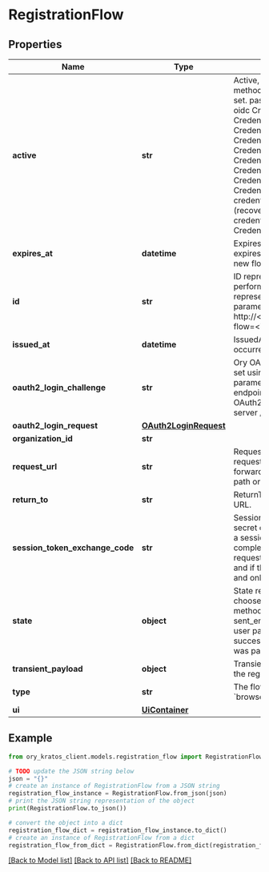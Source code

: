 # RegistrationFlow


## Properties

Name | Type | Description | Notes
------------ | ------------- | ------------- | -------------
**active** | **str** | Active, if set, contains the registration method that is being used. It is initially not set. password CredentialsTypePassword oidc CredentialsTypeOIDC totp CredentialsTypeTOTP lookup_secret CredentialsTypeLookup webauthn CredentialsTypeWebAuthn code CredentialsTypeCodeAuth passkey CredentialsTypePasskey profile CredentialsTypeProfile link_recovery CredentialsTypeRecoveryLink  CredentialsTypeRecoveryLink is a special credential type linked to the link strategy (recovery flow).  It is not used within the credentials object itself. code_recovery CredentialsTypeRecoveryCode | [optional] 
**expires_at** | **datetime** | ExpiresAt is the time (UTC) when the flow expires. If the user still wishes to log in, a new flow has to be initiated. | 
**id** | **str** | ID represents the flow&#39;s unique ID. When performing the registration flow, this represents the id in the registration ui&#39;s query parameter: http://&lt;selfservice.flows.registration.ui_url&gt;/?flow&#x3D;&lt;id&gt; | 
**issued_at** | **datetime** | IssuedAt is the time (UTC) when the flow occurred. | 
**oauth2_login_challenge** | **str** | Ory OAuth 2.0 Login Challenge.  This value is set using the &#x60;login_challenge&#x60; query parameter of the registration and login endpoints. If set will cooperate with Ory OAuth2 and OpenID to act as an OAuth2 server / OpenID Provider. | [optional] 
**oauth2_login_request** | [**OAuth2LoginRequest**](OAuth2LoginRequest.md) |  | [optional] 
**organization_id** | **str** |  | [optional] 
**request_url** | **str** | RequestURL is the initial URL that was requested from Ory Kratos. It can be used to forward information contained in the URL&#39;s path or query for example. | 
**return_to** | **str** | ReturnTo contains the requested return_to URL. | [optional] 
**session_token_exchange_code** | **str** | SessionTokenExchangeCode holds the secret code that the client can use to retrieve a session token after the flow has been completed. This is only set if the client has requested a session token exchange code, and if the flow is of type \&quot;api\&quot;, and only on creating the flow. | [optional] 
**state** | **object** | State represents the state of this request:  choose_method: ask the user to choose a method (e.g. registration with email) sent_email: the email has been sent to the user passed_challenge: the request was successful and the registration challenge was passed. | 
**transient_payload** | **object** | TransientPayload is used to pass data from the registration to a webhook | [optional] 
**type** | **str** | The flow type can either be &#x60;api&#x60; or &#x60;browser&#x60;. | 
**ui** | [**UiContainer**](UiContainer.md) |  | 

## Example

```python
from ory_kratos_client.models.registration_flow import RegistrationFlow

# TODO update the JSON string below
json = "{}"
# create an instance of RegistrationFlow from a JSON string
registration_flow_instance = RegistrationFlow.from_json(json)
# print the JSON string representation of the object
print(RegistrationFlow.to_json())

# convert the object into a dict
registration_flow_dict = registration_flow_instance.to_dict()
# create an instance of RegistrationFlow from a dict
registration_flow_from_dict = RegistrationFlow.from_dict(registration_flow_dict)
```
[[Back to Model list]](../README.md#documentation-for-models) [[Back to API list]](../README.md#documentation-for-api-endpoints) [[Back to README]](../README.md)


